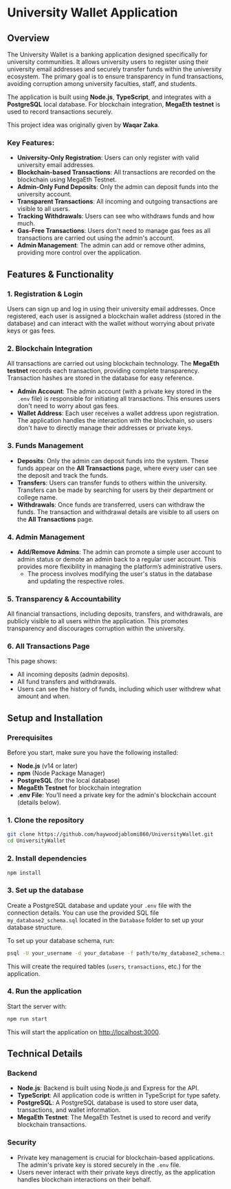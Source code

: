 # University Wallet Application

## Overview
The University Wallet is a banking application designed specifically for university communities. It allows university users to register using their university email addresses and securely transfer funds within the university ecosystem. The primary goal is to ensure transparency in fund transactions, avoiding corruption among university faculties, staff, and students.

The application is built using **Node.js**, **TypeScript**, and integrates with a **PostgreSQL** local database. For blockchain integration, **MegaEth testnet** is used to record transactions securely.

This project idea was originally given by **Waqar Zaka**.

### Key Features:
- **University-Only Registration**: Users can only register with valid university email addresses.
- **Blockchain-based Transactions**: All transactions are recorded on the blockchain using MegaEth Testnet.
- **Admin-Only Fund Deposits**: Only the admin can deposit funds into the university account.
- **Transparent Transactions**: All incoming and outgoing transactions are visible to all users.
- **Tracking Withdrawals**: Users can see who withdraws funds and how much.
- **Gas-Free Transactions**: Users don't need to manage gas fees as all transactions are carried out using the admin's account.
- **Admin Management**: The admin can add or remove other admins, providing more control over the application.

## Features & Functionality

### 1. **Registration & Login**
Users can sign up and log in using their university email addresses. Once registered, each user is assigned a blockchain wallet address (stored in the database) and can interact with the wallet without worrying about private keys or gas fees.

### 2. **Blockchain Integration**
All transactions are carried out using blockchain technology. The **MegaEth testnet** records each transaction, providing complete transparency. Transaction hashes are stored in the database for easy reference.

- **Admin Account**: The admin account (with a private key stored in the `.env` file) is responsible for initiating all transactions. This ensures users don't need to worry about gas fees.
- **Wallet Address**: Each user receives a wallet address upon registration. The application handles the interaction with the blockchain, so users don't have to directly manage their addresses or private keys.

### 3. **Funds Management**
- **Deposits**: Only the admin can deposit funds into the system. These funds appear on the **All Transactions** page, where every user can see the deposit and track the funds.
- **Transfers**: Users can transfer funds to others within the university. Transfers can be made by searching for users by their department or college name.
- **Withdrawals**: Once funds are transferred, users can withdraw the funds. The transaction and withdrawal details are visible to all users on the **All Transactions** page.

### 4. **Admin Management**
- **Add/Remove Admins**: The admin can promote a simple user account to admin status or demote an admin back to a regular user account. This provides more flexibility in managing the platform’s administrative users.
  - The process involves modifying the user's status in the database and updating the respective roles.

### 5. **Transparency & Accountability**
All financial transactions, including deposits, transfers, and withdrawals, are publicly visible to all users within the application. This promotes transparency and discourages corruption within the university.

### 6. **All Transactions Page**
This page shows:
- All incoming deposits (admin deposits).
- All fund transfers and withdrawals.
- Users can see the history of funds, including which user withdrew what amount and when.

## Setup and Installation

### Prerequisites
Before you start, make sure you have the following installed:
- **Node.js** (v14 or later)
- **npm** (Node Package Manager)
- **PostgreSQL** (for the local database)
- **MegaEth Testnet** for blockchain integration
- **.env File**: You’ll need a private key for the admin's blockchain account (details below).

### 1. Clone the repository
```bash
git clone https://github.com/haywoodjablomi860/UniversityWallet.git
cd UniversityWallet

```

### 2. Install dependencies
```bash
npm install
```

### 3. Set up the database
Create a PostgreSQL database and update your `.env` file with the connection details. You can use the provided SQL file `my_database2_schema.sql` located in the `Database` folder to set up your database structure.

To set up your database schema, run:
```bash
psql -U your_username -d your_database -f path/to/my_database2_schema.sql
```

This will create the required tables (`users`, `transactions`, etc.) for the application.

### 4. Run the application
Start the server with:
```bash
npm run start
```

This will start the application on [http://localhost:3000](http://localhost:3000).


## Technical Details

### Backend
- **Node.js**: Backend is built using Node.js and Express for the API.
- **TypeScript**: All application code is written in TypeScript for type safety.
- **PostgreSQL**: A PostgreSQL database is used to store user data, transactions, and wallet information.
- **MegaEth Testnet**: The MegaEth Testnet is used to record and verify blockchain transactions.

### Security
- Private key management is crucial for blockchain-based applications. The admin's private key is stored securely in the `.env` file.
- Users never interact with their private keys directly, as the application handles blockchain interactions on their behalf.



